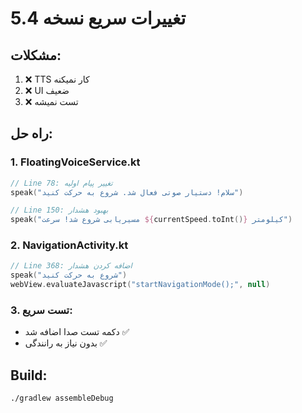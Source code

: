 # تغییرات سریع نسخه 5.4

## مشکلات:
1. ❌ TTS کار نمیکنه
2. ❌ UI ضعیف
3. ❌ تست نمیشه

## راه حل:

### 1. FloatingVoiceService.kt
```kotlin
// Line 78: تغییر پیام اولیه
speak("سلام! دستیار صوتی فعال شد. شروع به حرکت کنید")

// Line 150: بهبود هشدار
speak("مسیریابی شروع شد! سرعت ${currentSpeed.toInt()} کیلومتر")
```

### 2. NavigationActivity.kt
```kotlin
// Line 368: اضافه کردن هشدار
speak("شروع به حرکت کنید")
webView.evaluateJavascript("startNavigationMode();", null)
```

### 3. تست سریع:
- دکمه تست صدا اضافه شد ✅
- بدون نیاز به رانندگی ✅

## Build:
```bash
./gradlew assembleDebug
```
